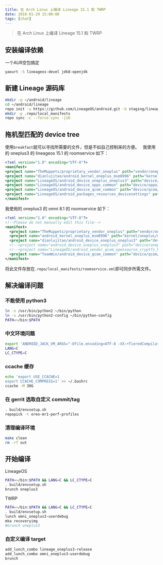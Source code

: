 ```yaml
---
title: 在 Arch Linux 上编译 Lineage 15.1 和 TWRP
date: 2018-01-29 15:00:00
tags: [chat]
---
```

> 在 Arch Linux 上编译 Lineage 15.1 和 TWRP

## 安装编译依赖
一个AUR空包搞定
```bash
yaourt -S lineageos-devel jdk8-openjdk
```

## 新建 Lineage 源码库
```bash
mkdir -p ~/android/lineage
cd ~/android/lineage
repo init -u https://github.com/LineageOS/android.git -b staging/lineage-15.1
mkdir -p .repo/local_manifests
repo sync -c --force-sync -j16
```

## 拖机型匹配的 device tree
使用`breakfast`就可以寻找所需要的文件，但是不如自己控制来的方便。  
我使用的 oneplus3 的 lineageos 15.1 的 roomservice 如下：
```xml
<?xml version="1.0" encoding="UTF-8"?>
<manifest>
<project name="TheMuppets/proprietary_vendor_oneplus" path="vendor/oneplus" remote="github" revision="lineage-15.1"/>
<project name="dianlujitao/android_kernel_oneplus_msm8996" path="kernel/oneplus/msm8996" remote="github"/>
<project name="LineageOS/android_device_oneplus_oneplus3" path="device/oneplus/oneplus3" remote="github" revision="lineage-15.1"/>
<project name="LineageOS/android_device_oppo_common" path="device/oppo/common" remote="github" revision="lineage-15.1"/>
<project name="LineageOS/android_device_qcom_common" path="device/qcom/common" remote="github"/>
<project name="LineageOS/android_packages_resources_devicesettings" path="packages/resources/devicesettings" remote="github"/>
</manifest>
```
我使用的 oneplus3 的 omni 8.1 的 roomservice 如下：
```xml
<?xml version="1.0" encoding="UTF-8"?>
<!--Please do not manually edit this file-->
<manifest>
  <project name="TheMuppets/proprietary_vendor_oneplus" path="vendor/oneplus" remote="github" revision="lineage-15.1" />
  <project name="android_kernel_oneplus_msm8996" path="kernel/oneplus/msm8996" remote="omnirom" revision="android-8.1" />
  <project name="dianlujitao/android_device_oneplus_oneplus3" path="device/oneplus/oneplus3" remote="github" revision="android-8.1" />
  <!--<project name="android_device_oneplus_oneplus3" path="device/oneplus/oneplus3" remote="omnirom" revision="android-8.1" />-->
  <!--<project name="LineageOS/android_vendor_qcom_opensource_cryptfs_hw" path="vendor/qcom/opensource/cryptfs_hw" remote="github" revision="staging/lineage-15.1" />-->
  <project name="TeamWin/android_device_qcom_common" path="device/qcom/common" remote="github" revision="android-8.0" />
</manifest>
```
将此文件存放在`.repo/local_manifests/roomservice.xml`即可同步所需文件。

## 解决编译问题
### 不能使用 python3
```bash
ln -s /usr/bin/python2 ~/bin/python
ln -s /usr/bin/python2-config ~/bin/python-config
PATH=~/bin:$PATH
```
### 中文环境问题
```bash
export 'ANDROID_JACK_VM_ARGS="-Dfile.encoding=UTF-8 -XX:+TieredCompilation"' >> ~/.bashrc
LANG=C
LC_CTYPE=C
```
### ccache 缓存
```bash
echo 'export USE_CCACHE=1
export CCACHE_COMPRESS=1' >> ~/.bashrc
ccache -M 30G
```
### 在 gerrit 选取自定义 commit/tag
```bash
. build/envsetup.sh
repopick -t oreo-mr1-perf-profiles
```
### 清理编译环境
```bash
make clean
rm -rf out
```
## 开始编译
LineageOS
```bash
PATH=~/bin:$PATH && LANG=C && LC_CTYPE=C
. build/envsetup.sh
brunch oneplus3
```
TWRP
```bash
PATH=~/bin:$PATH && LANG=C && LC_CTYPE=C
. build/envsetup.sh
lunch omni_oneplus3-userdebug
mka recoveryimg
#brunch oneplus3
```
### 自定义编译 target
```bash
add_lunch_combo lineage_oneplus3-release
add_lunch_combo omni_oneplus3-userdebug
brunch
```
